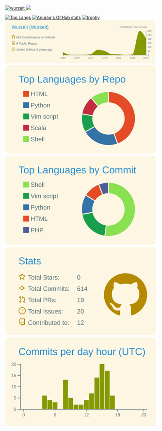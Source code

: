 <p align="left"> 
  <a href="https://github.com/wurzeit/wurzeit/">
    <img src="https://komarev.com/ghpvc/?username=wurzeit" alt="wurzeit" />
  </a>
  <a href="https://github.com/wurzeit">
    <img height="20" src="https://img.shields.io/github/followers/wurzeit?label=follow&logo=github&style=flat" />
  </a>
</p>

[![Top Langs](https://github-readme-stats.vercel.app/api/top-langs/?username=wurzeit&&count_private=true&theme=gruvbox)](https://github.com/anuraghazra/github-readme-stats)
[![Anurag's GitHub stats](https://github-readme-stats.vercel.app/api?username=wurzeit&count_private=true&show_icons=true&theme=gruvbox)](https://github.com/anuraghazra/github-readme-stats)
[![trophy](https://github-profile-trophy.vercel.app/?username=ryo-ma&theme=gruvboxrow=2&column=4)](https://github.com/ryo-ma/github-profile-trophy)
[![](https://raw.githubusercontent.com/Wurzeit/Wurzeit/main/profile-summary-card-output/solarized/0-profile-details.svg)](https://github.com/vn7n24fzkq/github-profile-summary-cards)
[![](https://raw.githubusercontent.com/Wurzeit/Wurzeit/main/profile-summary-card-output/solarized/1-repos-per-language.svg)](https://github.com/vn7n24fzkq/github-profile-summary-cards) [![](https://raw.githubusercontent.com/Wurzeit/Wurzeit/main/profile-summary-card-output/solarized/2-most-commit-language.svg)](https://github.com/vn7n24fzkq/github-profile-summary-cards)
[![](https://raw.githubusercontent.com/Wurzeit/Wurzeit/main/profile-summary-card-output/solarized/3-stats.svg)](https://github.com/vn7n24fzkq/github-profile-summary-cards) [![](https://raw.githubusercontent.com/Wurzeit/Wurzeit/main/profile-summary-card-output/solarized/4-productive-time.svg)](https://github.com/vn7n24fzkq/github-profile-summary-cards)
